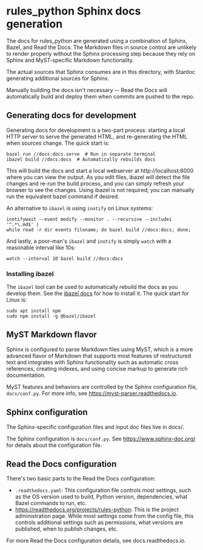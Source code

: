 # rules_python Sphinx docs generation

The docs for rules_python are generated using a combination of Sphinx, Bazel,
and Read the Docs. The Markdown files in source control are unlikely to render
properly without the Sphinx processing step because they rely on Sphinx and
MyST-specific Markdown functionality.

The actual sources that Sphinx consumes are in this directory, with Stardoc
generating additional sources for Sphinx.

Manually building the docs isn't necessary -- Read the Docs will
automatically build and deploy them when commits are pushed to the repo.

## Generating docs for development

Generating docs for development is a two-part process: starting a local HTTP
server to serve the generated HTML, and re-generating the HTML when sources
change. The quick start is:

```
bazel run //docs:docs.serve  # Run in separate terminal
ibazel build //docs:docs  # Automatically rebuilds docs
```

This will build the docs and start a local webserver at http://localhost:8000
where you can view the output. As you edit files, ibazel will detect the file
changes and re-run the build process, and you can simply refresh your browser to
see the changes. Using ibazel is not required; you can manually run the
equivalent bazel command if desired.

An alternative to `ibazel` is using `inotify` on Linux systems:

```
inotifywait --event modify --monitor . --recursive --includei '^.*\.md$' |
while read -r dir events filename; do bazel build //docs:docs; done;
```

And lastly, a poor-man's `ibazel` and `inotify` is simply `watch` with
a reasonable interval like 10s:

```
watch --interval 10 bazel build //docs:docs
```

### Installing ibazel

The `ibazel` tool can be used to automatically rebuild the docs as you
develop them. See the [ibazel docs](https://github.com/bazelbuild/bazel-watcher) for
how to install it. The quick start for Linux is:

```
sudo apt install npm
sudo npm install -g @bazel/ibazel
```

## MyST Markdown flavor

Sphinx is configured to parse Markdown files using MyST, which is a more
advanced flavor of Markdown that supports most features of restructured text and
integrates with Sphinx functionality such as automatic cross references,
creating indexes, and using concise markup to generate rich documentation.

MyST features and behaviors are controlled by the Sphinx configuration file,
`docs/conf.py`. For more info, see https://myst-parser.readthedocs.io.

## Sphinx configuration

The Sphinx-specific configuration files and input doc files live in
docs/.

The Sphinx configuration is `docs/conf.py`. See
https://www.sphinx-doc.org/ for details about the configuration file.

## Read the Docs configuration

There's two basic parts to the Read the Docs configuration:

*   `.readthedocs.yaml`: This configuration file controls most settings, such as
    the OS version used to build, Python version, dependencies, what Bazel
    commands to run, etc.
*   https://readthedocs.org/projects/rules-python: This is the project
    administration page. While most settings come from the config file, this
    controls additional settings such as permissions, what versions are
    published, when to publish changes, etc.

For more Read the Docs configuration details, see docs.readthedocs.io.
